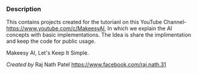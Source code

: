 ### Description
This contains projects created for the tutorianl on this YouTube Channel- https://www.youtube.com/c/MakeesyAI, In which we explain the AI concepts with basic implementations. 
The Idea is share the implimentation and keep the code for public usage. 

Makeesy AI, Let's Keep It Simple.

*Created by* Raj Nath Patel
https://www.facebook.com/raj.nath.31
